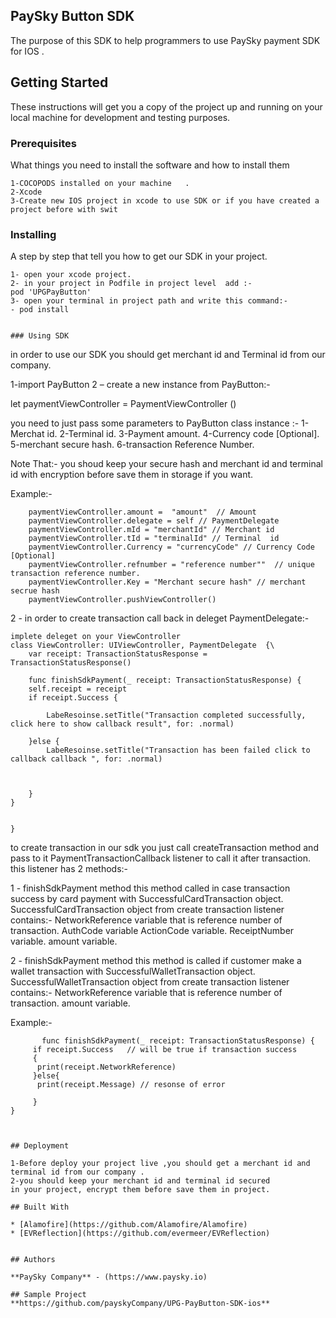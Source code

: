 ## PaySky Button SDK

The purpose of this SDK to help programmers to use PaySky payment SDK for IOS .

## Getting Started

These instructions will get you a copy of the project up and running on your local machine for development and testing purposes.

### Prerequisites

What things you need to install the software and how to install them

```
1-COCOPODS installed on your machine   .
2-Xcode
3-Create new IOS project in xcode to use SDK or if you have created a project before with swit
```

### Installing

A step by step that tell you how to get our SDK in your project.

```
1- open your xcode project.
2- in your project in Podfile in project level  add :-
pod 'UPGPayButton'
3- open your terminal in project path and write this command:-
- pod install


### Using SDK

```
in order to use our SDK you should get merchant id and Terminal id from our company.

1-import PayButton
2 – create a new instance from PayButton:-  

 let paymentViewController = PaymentViewController ()

you need to just pass some parameters to PayButton class instance :-
  1-Merchat id.
  2-Terminal id.
  3-Payment amount.
  4-Currency code [Optional].
  5-merchant secure hash.
  6-transaction Reference Number.
  
Note That:-
you shoud keep your secure hash and merchant id and terminal id with encryption before save them in storage if you want.

Example:-


        paymentViewController.amount =  "amount"  // Amount
        paymentViewController.delegate = self // PaymentDelegate
        paymentViewController.mId = "merchantId" // Merchant id
        paymentViewController.tId = "terminalId" // Terminal  id
        paymentViewController.Currency = "currencyCode" // Currency Code [Optional]
        paymentViewController.refnumber = "reference number""  // unique transaction reference number.
        paymentViewController.Key = "Merchant secure hash" // merchant secrue hash
        paymentViewController.pushViewController()

       
2 - in order to create transaction call back in deleget PaymentDelegate:-

    implete deleget on your ViewController
    class ViewController: UIViewController, PaymentDelegate  {\
        var receipt: TransactionStatusResponse = TransactionStatusResponse()

        func finishSdkPayment(_ receipt: TransactionStatusResponse) {
        self.receipt = receipt
        if receipt.Success {

            LabeResoinse.setTitle("Transaction completed successfully, click here to show callback result", for: .normal)
            
        }else {
            LabeResoinse.setTitle("Transaction has been failed click to callback callback ", for: .normal)


            
        }
    }


    }


to create transaction in our sdk you just call createTransaction method and pass to it
PaymentTransactionCallback listener to call it after transaction.
this listener has 2 methods:-

  1 - finishSdkPayment method
      this method called in case transaction success by card payment with SuccessfulCardTransaction object.
      SuccessfulCardTransaction object from create transaction listener contains:-
      NetworkReference variable that is reference number of transaction.
      AuthCode variable
      ActionCode variable.
      ReceiptNumber variable.
      amount variable.
      
  2 - finishSdkPayment method 
      this method is called if customer make a wallet transaction with SuccessfulWalletTransaction object.
      SuccessfulWalletTransaction object from create transaction listener contains:-
      NetworkReference variable that is reference number of transaction.
      amount variable.
      


  
Example:- 

           func finishSdkPayment(_ receipt: TransactionStatusResponse) {
         if receipt.Success   // will be true if transaction success 
         {
          print(receipt.NetworkReference)
         }else{
          print(receipt.Message) // resonse of error

         }
    }

```


## Deployment

1-Before deploy your project live ,you should get a merchant id and terminal id from our company .
2-you should keep your merchant id and terminal id secured
in your project, encrypt them before save them in project.

## Built With

* [Alamofire](https://github.com/Alamofire/Alamofire)  
* [EVReflection](https://github.com/evermeer/EVReflection)  


## Authors

**PaySky Company** - (https://www.paysky.io)

## Sample Project
**https://github.com/payskyCompany/UPG-PayButton-SDK-ios**
